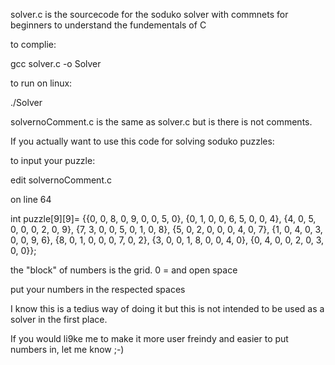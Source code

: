 solver.c is the sourcecode for the soduko solver with commnets for beginners to understand the fundementals of C

to complie:

gcc solver.c -o Solver

to run on linux:

./Solver 

solvernoComment.c is the same as solver.c but is there is not comments.

If you actually want to use this code for solving soduko puzzles:

to input your puzzle:

edit solvernoComment.c 

on line 64 

int puzzle[9][9]=    {{0, 0, 8, 0, 9, 0, 0, 5, 0},
                      {0, 1, 0, 0, 6, 5, 0, 0, 4},
                      {4, 0, 5, 0, 0, 0, 2, 0, 9},
                      {7, 3, 0, 0, 5, 0, 1, 0, 8},
                      {5, 0, 2, 0, 0, 0, 4, 0, 7},
                      {1, 0, 4, 0, 3, 0, 0, 9, 6},
                      {8, 0, 1, 0, 0, 0, 7, 0, 2},
                      {3, 0, 0, 1, 8, 0, 0, 4, 0},
                      {0, 4, 0, 0, 2, 0, 3, 0, 0}};
                      
the "block" of numbers is the grid.
0 = and open space

put your numbers in the respected spaces

I know this is a tedius way of doing it but this is not intended to be used as a solver in the first place.

If you would li9ke me to make it more user freindy and easier to put numbers in, let me know ;-)
